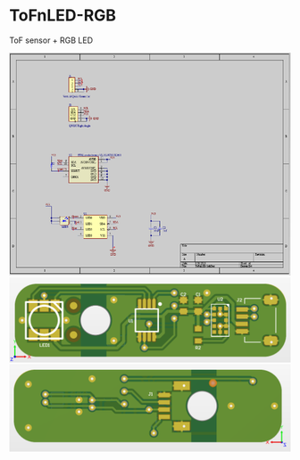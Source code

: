 # ToFnLED-RGB
ToF sensor + RGB LED

![ToFnLED-RGBW_Sch](/Project/Exports/ToFnLED-RGB-Sch.png)
![ToFnLED-RGBW_Top](/Project/Exports/ToFnLED-RGB-Top.png)
![ToFnLED-RGBW_Bottom](/Project/Exports/ToFnLED-RGB-Bottom.png)